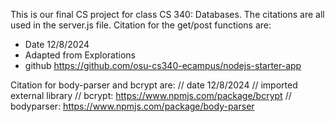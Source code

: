 This is our final CS project for class CS 340: Databases. The citations are all used in the server.js file. 
Citation for the get/post functions are: 
- Date 12/8/2024
- Adapted from Explorations
- github https://github.com/osu-cs340-ecampus/nodejs-starter-app

Citation for body-parser and bcrypt are:
// date 12/8/2024
// imported external library
// bcrypt: https://www.npmjs.com/package/bcrypt
// bodyparser: https://www.npmjs.com/package/body-parser
